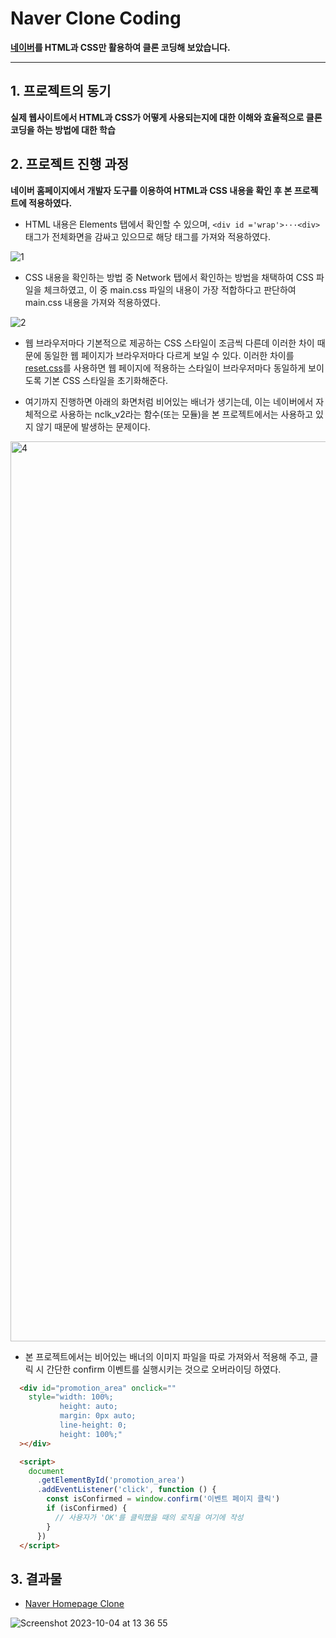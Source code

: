 # Naver Clone Coding
**[네이버](https://www.naver.com/)를 HTML과 CSS만 활용하여 클론 코딩해 보았습니다.**

---

## 1. 프로젝트의 동기
**실제 웹사이트에서 HTML과 CSS가 어떻게 사용되는지에 대한 이해와 효율적으로 클론 코딩을 하는 방법에 대한 학습**

## 2. 프로젝트 진행 과정
**네이버 홈페이지에서 개발자 도구를 이용하여 HTML과 CSS 내용을 확인 후 본 프로젝트에 적용하였다.**

- HTML 내용은 Elements 탭에서 확인할 수 있으며, `<div id ='wrap'>···<div>`태그가 전체화면을 감싸고 있으므로 해당 태그를 가져와 적용하였다.

![1](https://github.com/skagn4929/HTML-basic-project/assets/134206709/9f4a8bfa-e116-488f-9763-9813119ed653)

- CSS 내용을 확인하는 방법 중 Network 탭에서 확인하는 방법을 채택하여 CSS 파일을 체크하였고, 이 중 main.css 파일의 내용이 가장 적합하다고 판단하여 main.css 내용을 가져와 적용하였다.

![2](https://github.com/skagn4929/HTML-basic-project/assets/134206709/fee28a38-9bf9-406b-b60f-98a3b43cebef)

- 웹 브라우저마다 기본적으로 제공하는 CSS 스타일이 조금씩 다른데 이러한 차이 때문에 동일한 웹 페이지가 브라우저마다 다르게 보일 수 있다. 이러한 차이를 [reset.css](https://meyerweb.com/eric/tools/css/reset/)를 사용하면 웹 페이지에 적용하는 스타일이 브라우저마다 동일하게 보이도록 기본 CSS 스타일을 초기화해준다.

- 여기까지 진행하면 아래의 화면처럼 비어있는 배너가 생기는데, 이는 네이버에서 자체적으로 사용하는 nclk_v2라는 함수(또는 모듈)을 본 프로젝트에서는 사용하고 있지 않기 때문에 발생하는 문제이다.

<img width="1440" alt="4" src="https://github.com/skagn4929/HTML-basic-project/assets/134206709/2fb12123-8212-4f28-b972-fbeae5e237ab">

- 본 프로젝트에서는 비어있는 배너의 이미지 파일을 따로 가져와서 적용해 주고, 클릭 시 간단한 confirm 이벤트를 실행시키는 것으로 오버라이딩 하였다.

```html
  <div id="promotion_area" onclick=""
    style="width: 100%;
           height: auto;
           margin: 0px auto;
           line-height: 0;
           height: 100%;"
  ></div>
```
```html
  <script>
    document
      .getElementById('promotion_area')
      .addEventListener('click', function () {
        const isConfirmed = window.confirm('이벤트 페이지 클릭')
        if (isConfirmed) {
          // 사용자가 'OK'를 클릭했을 때의 로직을 여기에 작성
        }
      })
  </script>
```


## 3. 결과물
-  [Naver Homepage Clone](https://skagn4929.github.io/HTML-basic-project/)

![Screenshot 2023-10-04 at 13 36 55](https://github.com/skagn4929/HTML-basic-project/assets/134206709/ca148b3e-5bf7-4992-9dda-afe8b160c12b)
